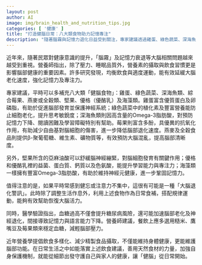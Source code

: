 ```yaml
---
layout: post
author: AI
image: img/brain_health_and_nutrition_tips.jpg
categories: [ '健康' ]
title: "打造健腦日常：八大類食物助力記憶專注"
description: "隨著腦霧與記憶力退化日益受到關注，專家建議透過雞蛋、綠色蔬菜、深海魚、莓果、全穀、堅果、優格及海藻等食物，搭配運動與均衡作息，有效延緩大腦老化並提升專注。控制血糖、減少精製飲食，也是守護腦健康不可忽視的細節。"
---
```

近年來，隨著民眾對健康意識的提升，「腦霧」及記憶力衰退等大腦相關問題越來越受到重視。營養師指出，除了壓力、睡眠品質外，營養素的攝取與飲食習慣更是影響腦部健康的重要因素。許多研究發現，均衡飲食與適度運動，能有效延緩大腦老化速度，強化記憶力及專注力。

專家建議，平時可以多補充八大類「健腦食物」：雞蛋、綠色蔬菜、深海魚類、綜合莓果、燕麥或全穀類、堅果、優格（優酪乳）及海藻類。雞蛋富含優質蛋白及卵磷脂，有助於促進腦部發育並保護神經系統；綠色蔬菜中的植化素及豐富營養能防止細胞老化，提升思考敏銳度；深海魚類則因高含量的Omega-3脂肪酸，對預防記憶力下降、閱讀困難及學習障礙特別有幫助。莓果則富含多酚，具優異的抗氧化作用，有助減少自由基對腦細胞的傷害，進一步降低腦部退化速度。燕麥及全穀食品則提供β-聚葡萄糖、維生素、礦物質等，有效預防大腦混亂，提高腦部清晰度。

另外，堅果所含的亞麻油酸可以舒緩腦神經繃緊，對腦細胞發育有關鍵作用；優格和優酪乳裡的益菌、蛋白質、鈣質以及色氨酸，能提升學習能力與專注力；海藻類一樣擁有豐富Omega-3脂肪酸，有助於維持神經元健康，進一步鞏固記憶力。

值得注意的是，如果平時常感到健忘或注意力不集中，這很有可能是一種「大腦退化警訊」。此時除了調整生活作息外，利用上述食物作為日常食補，搭配規律運動，能夠有效幫助恢復大腦活力。

同時，醫學驗證指出，血糖過高不僅會提升糖尿病風險，還可能加速腦部老化及神經退化，間接導致記憶力與語言能力下降。營養師建議，餐飲上應多選用糙米、鷹嘴豆及莓果類來穩定血糖，減輕腦部壓力。

近年營養學提倡飲食多樣化、減少精製食品攝取，不僅能維持身體健康，更能維護腦部功能。在日常生活之中如能落實上述飲食建議，善用天然食材的力量，加強自身保護機制，就能從細節出發守護自己與家人的健康，讓「健腦」從日常開始。